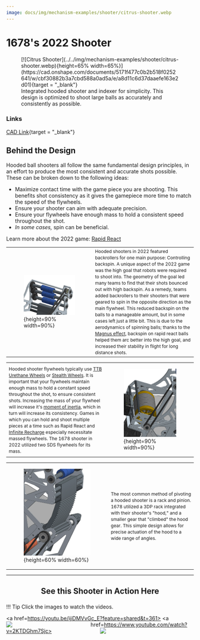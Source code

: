 ```yaml
---
image: docs/img/mechanism-examples/shooter/citrus-shooter.webp
---
```


<style>

td, th , table{
   border: none!important;
}

td{
  text-align: left !important;
  vertical-align: middle !important;
}

table tr:hover{
    background-color: transparent !important;
}

</style>

# 1678's 2022 Shooter

<figure markdown="span">
[![Citrus Shooter](../../img/mechanism-examples/shooter/citrus-shooter.webp){height=65% width=65%}](https://cad.onshape.com/documents/5171f477c0b2b518f0252641/w/cbf30882b3a7cbd588a0ad5a/e/a8d11c6d37daaefe163e2d01){target = "_blank"}
<figcaption>Integrated hooded shooter and indexer for simplicity. This design is optimized to shoot large balls as accurately and consistently as possible.</figcaption>
</figure>

### Links

[CAD Link](https://cad.onshape.com/documents/5171f477c0b2b518f0252641/w/cbf30882b3a7cbd588a0ad5a/e/a8d11c6d37daaefe163e2d01){target = "_blank"}

<!-- ### <p style="text-align: center;">Design for ***Rigidity*** </p> -->

## Behind the Design

Hooded ball shooters all follow the same fundamental design principles, in an effort to produce the most consistent and accurate shots possible. These can be broken down to the following ideas: 

- Maximize contact time with the game piece you are shooting. This benefits shot consistency as it gives the gamepiece more time to match the speed of the flywheels. 
- Ensure your shooter can aim with adequate precision.
- Ensure your flywheels have enough mass to hold a consistent speed throughout the shot.
- *In some cases,* spin can be beneficial.

Learn more about the 2022 game: [Rapid React](https://www.youtube.com/watch?v=LgniEjI9cCM)

|||
|:-:|:-:|
|<figure>![1678 Backrollers](../../img/mechanism-examples/shooter/1678-shooter/1678backrollers.webp){height=90% width=90%}|<span style="font-size:0.75rem;"> Hooded shooters in 2022 featured backrollers for one main purpose: Controlling backspin. A unique aspect of the 2022 game was the high goal that robots were required to shoot into. The geometry of the goal led many teams to find that their shots bounced out with high backspin. As a remedy, teams added backrollers to their shooters that were geared to spin in the opposite direction as the main flywheel. This reduced backspin on the balls to a manageable amount, but in some cases left just a little bit. This is due to the aerodynamics of spinning balls; thanks to the [Magnus effect](https://youtu.be/T9xsTO6ujqM?feature=shared&t=594), backspin on rapid react balls helped them arc better into the high goal, and increased their stability in flight for long distance shots.</span>|

|||
|:-:|:-:|
|<span style="font-size:0.75rem;">Hooded shooter flywheels typically use [TTB Urethane Wheels](https://www.thethriftybot.com/products/4-solid-urethane-wheel-1-2-hex-bore-45a-durometer?_pos=8&_sid=e09924749&_ss=r) or [Stealth Wheels](https://www.andymark.com/products/stealth-wheels-options). It is important that your flywheels maintain enough mass to hold a constant speed throughout the shot, to ensure consistent shots. Increasing the mass of your flywheel will increase it's [moment of inertia](https://www.youtube.com/watch?v=CHQOctEvtTY), which in turn will increase its consistency. Games in which you can hold and shoot multiple pieces at a time such as Rapid React and [Infinite Recharge](https://www.youtube.com/watch?v=gmiYWTmFRVE) especially necessitate massed flywheels. The 1678 shooter in 2022 utilized two SDS flywheels for its mass. </span> |<figure>![1678 Flywheel](../../img/mechanism-examples/shooter/1678-shooter/1678%20flywheel.webp){height=90% width=90%}|


|||
|:-:|:-:|
|<figure>![1678 Pivot](../../img/mechanism-examples/shooter/1678-shooter/1678pivot.webp){height=60% width=60%}| <span style="font-size:0.75rem;">The most common method of pivoting a hooded shooter is a rack and pinion. 1678 utilized a 3DP rack integrated with their shooter's "hood," and a smaller gear that "climbed" the hood gear. This simple design allows for precise actuation of the hood to a wide range of angles.</span>|

***

## <p style="text-align: center;"> See this Shooter in Action Here </p>

!!! Tip
    Click the images to watch the videos.

<a href=https://youtu.be/ijiDMVvGc_E?feature=shared&t=361> <img align="left" src="/img/mechanism-examples/shooter/1678-shooter/1678btb.webp" style="width:45%"></a> <a href=https://www.youtube.com/watch?v=2KTDGhm7Sjc><img align="right" src=/img/mechanism-examples/shooter/1678-shooter/1678matchvid22.webp style="width:50%"></a>

<br>
<br>
<br>
<br>
<br>
<br>
<br>
<br>
<br>
<br>
<br>
